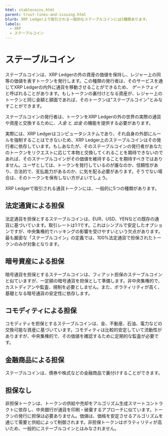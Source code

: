 ```yaml
---
html: stablecoins.html
parent: trust-lines-and-issuing.html
blurb: XRP Ledger上で取引される一般的なステーブルコインには5種類あります。
labels:
  - XRP
  - ステーブルコイン
---
```

# ステーブルコイン

ステーブルコインは、XRP Ledgerの外の資産の価値を保持し、レジャー上の同等の価値を表すトークンを発行します。この種類の発行者は、そのサービスを通じてXRP Ledgerの内外に通貨を移動させることができるため、 _ゲートウェイ_ と呼ばれることがあります。もしトークンの裏付けとなる資産が、レジャー上のトークンと同じ金額と額面であれば、そのトークンは"ステーブルコイン"とみなすことができます。

ステーブルコインの発行者は、トークンをXRP Ledgerの外の世界の実際の通貨や資産と交換するために、_入金_ と _出金_ の機能を提供する必要があります。

実際には、XRP Ledgerはコンピュータシステムであり、それ自身の外部にルールを強制することはできないため、XRP Ledger上のステーブルコインはその発行者に依存しています。もしあなたが、そのステーブルコインの発行者があなたのトークンをリクエストに応じて本物と交換してくれることを期待できないのであれば、そのステーブルコインがその価値を維持することを期待すべきではありません。ユーザとしては、トークンを発行しているのが誰なのか、信頼性があり、合法的で、支払能力があるのか、に気を配る必要があります。そうでない場合は、そのトークンを保有しない方がよいでしょう。

XRP Ledgerで取引される通貨トークンには、一般的に5つの種類があります。

## 法定通貨による担保

法定通貨を担保とするステーブルコインは、EUR、USD、YENなどの既存の通貨に基づいています。取引レートは1:1です。これはシンプルで安定したオプションですが、中央集権的でハッキングの影響を受けやすいという欠点があります。最も厳密な「ステーブルコイン」の定義では、100%法定通貨で担保されたトークンのみが対象となります。

## 暗号資産による担保

暗号通貨を担保とするステーブルコインは、フィアット担保のステーブルコインと似ていますが、一定額の暗号通貨を担保として準備します。非中央集権的で、カストディアンや監査、規制を必要としません。また、ボラティリティが高く、基礎となる暗号通貨の安定性に依存します。

## コモディティによる担保

コモディティを担保とするステーブルコインは、金、不動産、石油、電力などの交換可能な資産に基づいています。コモディティは比較的安定していて流動性がありますが、中央集権的で、その価値を確認するために定期的な監査が必要です。

## 金融商品による担保

ステーブルコインは、債券や株式などの金融商品で裏付けすることができます。

## 担保なし

非担保トークンは、トークンの供給や売却をアルゴリズム生成スマートコントラクトに依存し、中央銀行が通貨を印刷・破棄するアプローチに似ています。トークンの発行に担保は必要ありません。価値は、価格を安定させるアルゴリズムを通じて需要と供給によって制御されます。非担保トークンはボラティリティが高いため、一般的にステーブルコインとはみなされません。
